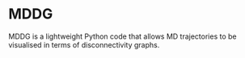# MDDG
MDDG is a lightweight Python code that allows MD trajectories to be visualised in terms of disconnectivity graphs.
